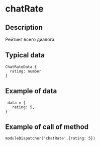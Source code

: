 # chatRate

## Description
Рейтинг всего диалога   

## Typical data
```
ChatRateData {   
  rating: number   
}   
```

## Example of data
```
 data = {   
   rating: 5,   
}   
   ```
   
## Example of call of method
```
moduleDispatcher('chatRate',{rating: 5})   
```

